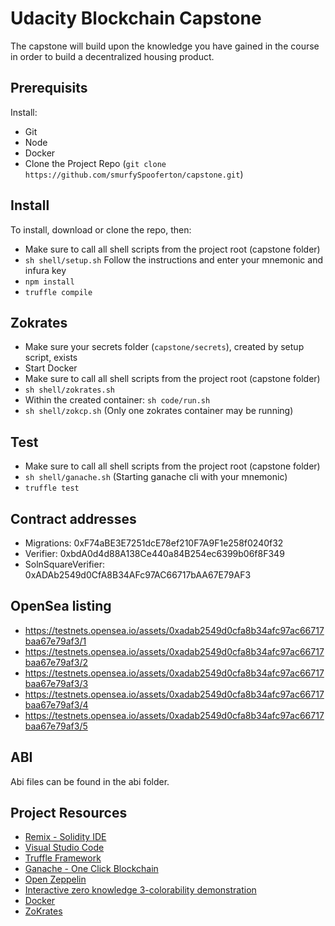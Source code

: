 # Udacity Blockchain Capstone

The capstone will build upon the knowledge you have gained in the course in order to build a decentralized housing product. 

## Prerequisits
Install:
- Git
- Node
- Docker
- Clone the Project Repo (`git clone https://github.com/smurfySpooferton/capstone.git`)

## Install
To install, download or clone the repo, then:

- Make sure to call all shell scripts from the project root (capstone folder)
- `sh shell/setup.sh` Follow the instructions and enter your mnemonic and infura key
- `npm install`
- `truffle compile`

## Zokrates
- Make sure your secrets folder (`capstone/secrets`), created by setup script, exists
- Start Docker
- Make sure to call all shell scripts from the project root (capstone folder)
- `sh shell/zokrates.sh`
- Within the created container: `sh code/run.sh`
- `sh shell/zokcp.sh` (Only one zokrates container may be running)

## Test
- Make sure to call all shell scripts from the project root (capstone folder)
- `sh shell/ganache.sh` (Starting ganache cli with your mnemonic)
- `truffle test`

## Contract addresses
- Migrations: 0xF74aBE3E7251dcE78ef210F7A9F1e258f0240f32
- Verifier: 0xbdA0d4d88A138Ce440a84B254ec6399b06f8F349
- SolnSquareVerifier: 0xADAb2549d0CfA8B34AFc97AC66717bAA67E79AF3

## OpenSea listing
- https://testnets.opensea.io/assets/0xadab2549d0cfa8b34afc97ac66717baa67e79af3/1
- https://testnets.opensea.io/assets/0xadab2549d0cfa8b34afc97ac66717baa67e79af3/2
- https://testnets.opensea.io/assets/0xadab2549d0cfa8b34afc97ac66717baa67e79af3/3
- https://testnets.opensea.io/assets/0xadab2549d0cfa8b34afc97ac66717baa67e79af3/4
- https://testnets.opensea.io/assets/0xadab2549d0cfa8b34afc97ac66717baa67e79af3/5

## ABI

Abi files can be found in the abi folder.

## Project Resources

* [Remix - Solidity IDE](https://remix.ethereum.org/)
* [Visual Studio Code](https://code.visualstudio.com/)
* [Truffle Framework](https://truffleframework.com/)
* [Ganache - One Click Blockchain](https://truffleframework.com/ganache)
* [Open Zeppelin ](https://openzeppelin.org/)
* [Interactive zero knowledge 3-colorability demonstration](http://web.mit.edu/~ezyang/Public/graph/svg.html)
* [Docker](https://docs.docker.com/install/)
* [ZoKrates](https://github.com/Zokrates/ZoKrates)
